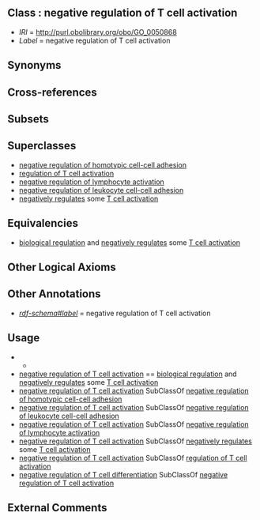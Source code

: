 
## Class : negative regulation of T cell activation

 * *IRI* = http://purl.obolibrary.org/obo/GO_0050868
 * *Label* = negative regulation of T cell activation

## Synonyms


## Cross-references


## Subsets


## Superclasses

 * [negative regulation of homotypic cell-cell adhesion](../../GO/11/GO_0034111.md)
 * [regulation of T cell activation](../../GO/63/GO_0050863.md)
 * [negative regulation of lymphocyte activation](../../GO/50/GO_0051250.md)
 * [negative regulation of leukocyte cell-cell adhesion](../../GO/38/GO_1903038.md)
 * [negatively regulates](../../RO/12/RO_0002212.md) some [T cell activation](../../GO/10/GO_0042110.md)

## Equivalencies

 * [biological regulation](../../GO/07/GO_0065007.md) and [negatively regulates](../../RO/12/RO_0002212.md) some [T cell activation](../../GO/10/GO_0042110.md)

## Other Logical Axioms


## Other Annotations

 * *[rdf-schema#label](../../el/rdf-schema#label.md)* = negative regulation of T cell activation

## Usage

 * -
 * [negative regulation of T cell activation](../../GO/68/GO_0050868.md) == [biological regulation](../../GO/07/GO_0065007.md) and [negatively regulates](../../RO/12/RO_0002212.md) some [T cell activation](../../GO/10/GO_0042110.md)
 * [negative regulation of T cell activation](../../GO/68/GO_0050868.md) SubClassOf [negative regulation of homotypic cell-cell adhesion](../../GO/11/GO_0034111.md)
 * [negative regulation of T cell activation](../../GO/68/GO_0050868.md) SubClassOf [negative regulation of leukocyte cell-cell adhesion](../../GO/38/GO_1903038.md)
 * [negative regulation of T cell activation](../../GO/68/GO_0050868.md) SubClassOf [negative regulation of lymphocyte activation](../../GO/50/GO_0051250.md)
 * [negative regulation of T cell activation](../../GO/68/GO_0050868.md) SubClassOf [negatively regulates](../../RO/12/RO_0002212.md) some [T cell activation](../../GO/10/GO_0042110.md)
 * [negative regulation of T cell activation](../../GO/68/GO_0050868.md) SubClassOf [regulation of T cell activation](../../GO/63/GO_0050863.md)
 * [negative regulation of T cell differentiation](../../GO/81/GO_0045581.md) SubClassOf [negative regulation of T cell activation](../../GO/68/GO_0050868.md)

## External Comments


